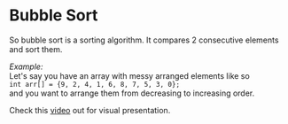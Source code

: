<h1>Bubble Sort</h1>
<p>So bubble sort is a sorting algorithm. It compares 2 consecutive elements and sort them.</p>
<p><i>Example:</i><br>
  Let's say you have an array with messy arranged elements like so<br>
  <code>int arr[] = {9, 2, 4, 1, 6, 8, 7, 5, 3, 0};</code><br>
  and you want to arrange them from decreasing to increasing order.<br>
</p>
<p>
  Check this <a href='https://en.wikipedia.org/wiki/Bubble_sort#/media/File:Bubble-sort-example-300px.gif'>video</a> out for visual presentation.
</p>
